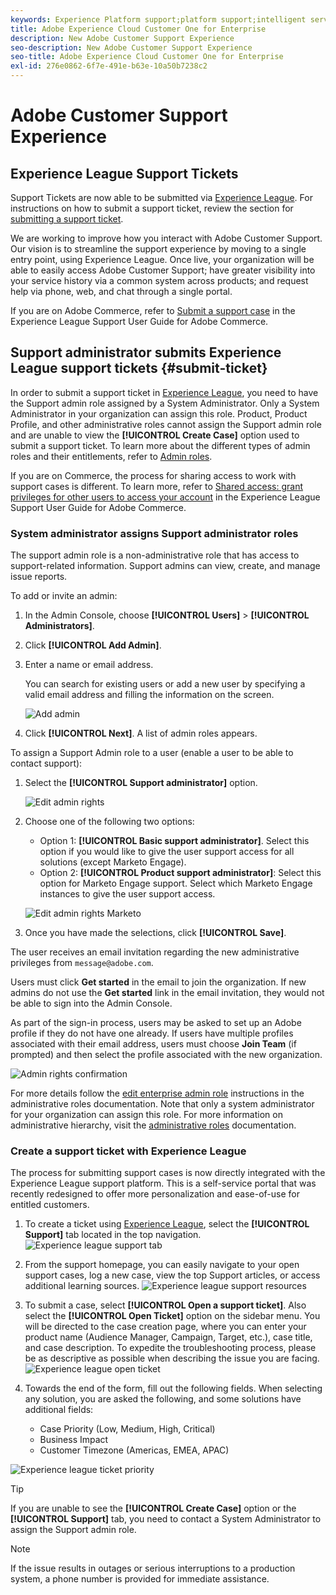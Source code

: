 ```yaml
---
keywords: Experience Platform support;platform support;intelligent services support; customer ai support; attribution ai support; rtcdp support; submit support ticket;customer support
title: Adobe Experience Cloud Customer One for Enterprise
description: New Adobe Customer Support Experience
seo-description: New Adobe Customer Support Experience
seo-title: Adobe Experience Cloud Customer One for Enterprise
exl-id: 276e0862-6f7e-491e-b63e-10a50b7238c2
---
```

# Adobe Customer Support Experience

## Experience League Support Tickets

Support Tickets are now able to be submitted via [Experience League](https://experienceleague.adobe.com/home#support). For instructions on how to submit a support ticket, review the section for [submitting a support ticket](#submit-ticket).

We are working to improve how you interact with Adobe Customer Support. Our vision is to streamline the support experience by moving to a single entry point, using Experience League. Once live, your organization will be able to easily access Adobe Customer Support; have greater visibility into your service history via a common system across products; and request help via phone, web, and chat through a single portal. 

If you are on Adobe Commerce, refer to [Submit a support case](https://experienceleague.adobe.com/en/docs/commerce-knowledge-base/kb/help-center-guide/magento-help-center-user-guide#support-case) in the Experience League Support User Guide for Adobe Commerce.

## Support administrator submits Experience League support tickets {#submit-ticket}

In order to submit a support ticket in [Experience League](https://experienceleague.adobe.com/home#support), you need to have the Support admin role assigned by a System Administrator. Only a System Administrator in your organization can assign this role. Product, Product Profile, and other administrative roles cannot assign the Support admin role and are unable to view the **[!UICONTROL Create Case]** option used to submit a support ticket. To learn more about the different types of admin roles and their entitlements, refer to [Admin roles](https://experienceleague.adobe.com/en/docs/customer-one/using/admin-roles). 

If you are on Commerce, the process for sharing access to work with support cases is different. To learn more, refer to [Shared access: grant privileges for other users to access your account](https://experienceleague.adobe.com/en/docs/commerce-knowledge-base/kb/help-center-guide/magento-help-center-user-guide#shared-access) in the Experience League Support User Guide for Adobe Commerce.

### System administrator assigns Support administrator roles

The support admin role is a non-administrative role that has access to support-related information. Support admins can view, create, and manage issue reports.

To add or invite an admin:

1. In the Admin Console, choose **[!UICONTROL Users]** > **[!UICONTROL Administrators]**.
1. Click **[!UICONTROL Add Admin]**.
1. Enter a name or email address.

   You can search for existing users or add a new user by specifying a valid email address and filling the information on the screen.

   ![Add admin](assets/admin-console-add-admin.png)

1. Click **[!UICONTROL Next]**. A list of admin roles appears.

To assign a Support Admin role to a user (enable a user to be able to contact support):

1. Select the **[!UICONTROL Support administrator]** option.

   ![Edit admin rights](assets/edit-admin-rights.png)

1. Choose one of the following two options:

   * Option 1: **[!UICONTROL Basic support administrator]**. Select this option if you would like to give the user support access for all solutions (except Marketo Engage).
   * Option 2: **[!UICONTROL Product support administrator]**: Select this option for Marketo Engage support. Select which Marketo Engage instances to give the user support access.

   ![Edit admin rights Marketo](assets/edit-admin-rights-advanced.png)

1. Once you have made the selections, click **[!UICONTROL Save]**.

The user receives an email invitation regarding the new administrative privileges from `message@adobe.com`.

Users must click **Get started** in the email to join the organization. If new admins do not use the **Get started** link in the email invitation, they would not be able to sign into the Admin Console.

As part of the sign-in process, users may be asked to set up an Adobe profile if they do not have one already. If users have multiple profiles associated with their email address, users must choose **Join Team** (if prompted) and then select the profile associated with the new organization.

![Admin rights confirmation](assets/admin-rights-confirmation.png)

For more details follow the [edit enterprise admin role](admin-roles.md#add-enterprise-role) instructions in the administrative roles documentation. Note that only a system administrator for your organization can assign this role. For more information on administrative hierarchy, visit the [administrative roles](admin-roles.md) documentation.

### Create a support ticket with Experience League

The process for submitting support cases is now directly integrated with the Experience League support platform. This is a self-service portal that was recently redesigned to offer more personalization and ease-of-use for entitled customers. 

1. To create a ticket using [Experience League](https://experienceleague.adobe.com/home?support-tab=home#support), select the **[!UICONTROL Support]** tab located in the top navigation.
 ![Experience league support tab](./assets/experience-league-support-tab.png)
1. From the support homepage, you can easily navigate to your open support cases, log a new case, view the top Support articles, or access additional learning sources.
 ![Experience league support resources](./assets/experience-league-support-resources.png)
1. To submit a case, select **[!UICONTROL Open a support ticket]**. Also select the **[!UICONTROL Open Ticket]** option on the sidebar menu. You will be directed to the case creation page, where you can enter your product name (Audience Manager, Campaign, Target, etc.), case title, and case description. To expedite the troubleshooting process, please be as descriptive as possible when describing the issue you are facing.
 ![Experience league open ticket](./assets/experience-league-open-ticket.png)
1. Towards the end of the form, fill out the following fields. When selecting any solution, you are asked the following, and some solutions have additional fields:

   * Case Priority (Low, Medium, High, Critical)
   * Business Impact 
   * Customer Timezone (Americas, EMEA, APAC)
 
 ![Experience league ticket priority](./assets/experience-league-ticket-priority.png)

>[!TIP]
>
> If you are unable to see the **[!UICONTROL Create Case]** option or the **[!UICONTROL Support]** tab, you need to contact a System Administrator to assign the Support admin role.

  

  




>[!NOTE]
>
> If the issue results in outages or serious interruptions to a production system, a phone number is provided for immediate assistance.




<!--

## What About the Legacy Systems?

New Tickets/Cases will no longer be able to be submitted in legacy systems as of May 11th.  The [Admin Console](https://adminconsole.adobe.com/) will be used to submit new tickets/cases.

### Existing Tickets/Cases

* Between May 11th and May 20th the legacy systems will remain available to work existing tickets/cases to completion.
* Beginning May 20th the support team will migrate remaining open cases from the legacy systems to the new support experience.  You will receive an email notification regarding how to contact support to continue to work these cases.
-->
